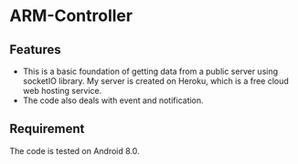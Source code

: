 <h1>ARM-Controller</h1>

<h2>Features</h2>

* This is a basic foundation of getting data from a public server using socketIO library. My server is created on Heroku, which is a free cloud web hosting service.
* The code also deals with event and notification.

<h2>Requirement</h2>

The code is tested on Android 8.0.


